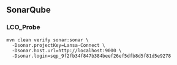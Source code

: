 ## SonarQube

### LCO_Probe
```
mvn clean verify sonar:sonar \
  -Dsonar.projectKey=Lansa-Connect \
  -Dsonar.host.url=http://localhost:9000 \
  -Dsonar.login=sqp_9f2fb34f847b384beef26ef5dfb8d5f81d5e9278
```
